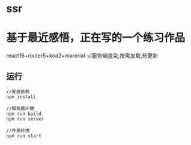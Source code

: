 # ssr
# 基于最近感悟，正在写的一个练习作品
react16+router5+koa2+marerial-ui服务端渲染,按需加载,热更新

## 运行
``` 
//安装依赖
npm install

//服务器环境
npm run build
npm run server

//开发环境
npm run start

```
